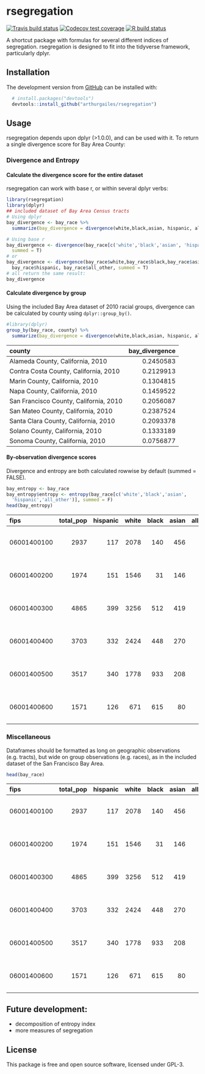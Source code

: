 
<!-- README.md is generated from README.Rmd. Please edit that file -->

# rsegregation

<!-- badges: start -->

[![Travis build
status](https://travis-ci.org/arthurgailes/rsegregation.svg?branch=master)](https://travis-ci.org/arthurgailes/rsegregation)
[![Codecov test
coverage](https://codecov.io/gh/arthurgailes/rsegregation/branch/master/graph/badge.svg)](https://codecov.io/gh/arthurgailes/rsegregation?branch=master)
[![R build
status](https://github.com/arthurgailes/rsegregation/workflows/R-CMD-check/badge.svg)](https://github.com/arthurgailes/rsegregation/actions)
<!-- badges: end -->

A shortcut package with formulas for several different indices of
segregation. rsegregation is designed to fit into the tidyverse
framework, particularly dplyr.

## Installation

<!--
You can install the released version of rsegregation from [CRAN](https://CRAN.R-project.org) with:

``` r
install.packages("rsegregation")
```
-->

The development version from [GitHub](https://github.com/) can be
installed with:

``` r
  # install.packages("devtools")
  devtools::install_github("arthurgailes/rsegregation")
```

## Usage

rsegregation depends upon dplyr (&gt;1.0.0), and can be used with it. To
return a single divergence score for Bay Area County:

### Divergence and Entropy

#### Calculate the divergence score for the entire dataset

rsegregation can work with base r, or within several dplyr verbs:

``` r
library(rsegregation)
library(dplyr)
## included dataset of Bay Area Census tracts
# Using dplyr
bay_divergence <- bay_race %>% 
  summarize(bay_divergence = divergence(white,black,asian, hispanic, all_other), summed = T)

# Using base r
bay_divergence <- divergence(bay_race[c('white','black','asian', 'hispanic', 'all_other')], 
  summed = T)
# or
bay_divergence <- divergence(bay_race$white,bay_race$black,bay_race$asian, 
  bay_race$hispanic, bay_race$all_other, summed = T)
# all return the same result:
bay_divergence
```

#### Calculate divergence by group

Using the included Bay Area dataset of 2010 racial groups, divergence
can be calculated by county using `dplyr::group_by()`.

``` r
#library(dplyr)
group_by(bay_race, county) %>% 
  summarize(bay_divergence = divergence(white,black,asian, hispanic, all_other, summed = T))
```

<div class="kable-table">

| county                                 | bay\_divergence |
|:---------------------------------------|----------------:|
| Alameda County, California, 2010       |       0.2450583 |
| Contra Costa County, California, 2010  |       0.2129913 |
| Marin County, California, 2010         |       0.1304815 |
| Napa County, California, 2010          |       0.1459522 |
| San Francisco County, California, 2010 |       0.2056087 |
| San Mateo County, California, 2010     |       0.2387524 |
| Santa Clara County, California, 2010   |       0.2093378 |
| Solano County, California, 2010        |       0.1333189 |
| Sonoma County, California, 2010        |       0.0756877 |

</div>

#### By-observation divergence scores

Divergence and entropy are both calculated rowwise by default (summed =
FALSE).

``` r
bay_entropy <- bay_race
bay_entropy$entropy <- entropy(bay_race[c('white','black','asian',
  'hispanic','all_other')], summed = F)
head(bay_entropy)
```

<div class="kable-table">

| fips        | total\_pop | hispanic | white | black | asian | all\_other | county                           |   entropy |
|:------------|-----------:|---------:|------:|------:|------:|-----------:|:---------------------------------|----------:|
| 06001400100 |       2937 |      117 |  2078 |   140 |   456 |        146 | Alameda County, California, 2010 | 0.9566644 |
| 06001400200 |       1974 |      151 |  1546 |    31 |   146 |        100 | Alameda County, California, 2010 | 0.7969746 |
| 06001400300 |       4865 |      399 |  3256 |   512 |   419 |        279 | Alameda County, California, 2010 | 1.0859266 |
| 06001400400 |       3703 |      332 |  2424 |   448 |   270 |        229 | Alameda County, California, 2010 | 1.1121719 |
| 06001400500 |       3517 |      340 |  1778 |   933 |   208 |        258 | Alameda County, California, 2010 | 1.2816122 |
| 06001400600 |       1571 |      126 |   671 |   615 |    80 |         79 | Alameda County, California, 2010 | 1.2348325 |

</div>

### Miscellaneous

Dataframes should be formatted as long on geographic observations
(e.g. tracts), but wide on group observations (e.g. races), as in the
included dataset of the San Francisco Bay Area.

``` r
head(bay_race)
```

<div class="kable-table">

| fips        | total\_pop | hispanic | white | black | asian | all\_other | county                           |
|:------------|-----------:|---------:|------:|------:|------:|-----------:|:---------------------------------|
| 06001400100 |       2937 |      117 |  2078 |   140 |   456 |        146 | Alameda County, California, 2010 |
| 06001400200 |       1974 |      151 |  1546 |    31 |   146 |        100 | Alameda County, California, 2010 |
| 06001400300 |       4865 |      399 |  3256 |   512 |   419 |        279 | Alameda County, California, 2010 |
| 06001400400 |       3703 |      332 |  2424 |   448 |   270 |        229 | Alameda County, California, 2010 |
| 06001400500 |       3517 |      340 |  1778 |   933 |   208 |        258 | Alameda County, California, 2010 |
| 06001400600 |       1571 |      126 |   671 |   615 |    80 |         79 | Alameda County, California, 2010 |

</div>

## Future development:

-   decomposition of entropy index
-   more measures of segregation

## License

This package is free and open source software, licensed under GPL-3.
